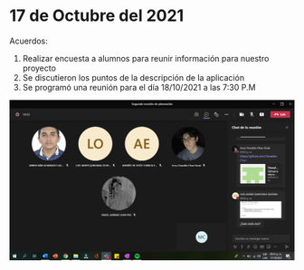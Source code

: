 # 17 de Octubre del 2021
Acuerdos: 

1. Realizar encuesta a alumnos para reunir información para nuestro proyecto 
2. Se discutieron los puntos de la descripción de la aplicación  
3. Se programó una reunión para el día 18/10/2021 a las 7:30 P.M 

![](https://github.com/AndyTue/LIS/blob/aa6f208ab6b1e423dec7933eeaa8cc071af8d531/Bit%C3%A1cora/2.png)


 
